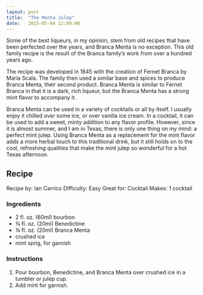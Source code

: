 ```yaml
---
layout: post
title:  "The Menta Julep"
date:   2015-05-04 12:00:00
---
```


Some of the best liqueurs, in my opinion, stem from old recipes that have been perfected over the years, and Branca Menta is no exception. This old family recipe is the result of the Branca family’s work from over a hundred years ago.

The recipe was developed in 1845 with the creation of Fernet Branca by Maria Scala. The family then used a similar base and spices to produce Branca Menta, their second product. Branca Menta is similar to Fernet Branca in that it is a dark, rich liqueur, but the Branca Menta has a strong mint flavor to accompany it.

Branca Menta can be used in a variety of cocktails or all by itself. I usually enjoy it chilled over some ice, or over vanilla ice cream. In a cocktail, it can be used to add a sweet, minty addition to any flavor profile. However, since it is almost summer, and I am in Texas, there is only one thing on my mind: a perfect mint julep. Using Branca Menta as a replacement for the mint flavor adds a more herbal touch to this traditional drink, but it still holds on to the cool, refreshing qualities that make the mint julep so wonderful for a hot Texas afternoon.


## Recipe

Recipe by: Ian Carrico
Difficulty: Easy
Great for: Cocktail
Makes: 1 cocktail

### Ingredients

* 2 fl. oz. (60ml) bourbon
* ¾ fl. oz. (20ml) Benedictine
* ¾ fl. oz. (20ml) Branca Menta
* crushed ice
* mint sprig, for garnish

### Instructions

1. Pour bourbon, Benedictine, and Branca Menta over crushed ice in a tumbler or julep cup.
2. Add mint for garnish.
